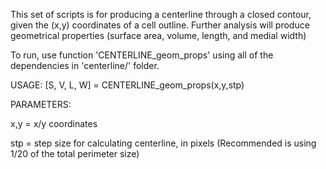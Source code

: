 This set of scripts is for producing a centerline through a closed contour, given the (x,y) coordinates of a cell outline. Further analysis will produce geometrical properties (surface area, volume, length, and medial width)

To run, use function 'CENTERLINE_geom_props' using all of the dependencies in 'centerline/' folder.

USAGE: [S, V, L, W] = CENTERLINE_geom_props(x,y,stp)

PARAMETERS:

x,y = x/y coordinates

stp = step size for calculating centerline, in pixels (Recommended is using 1/20 of the total perimeter size)
